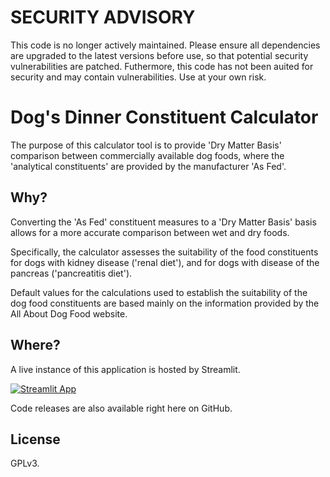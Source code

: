 # SECURITY ADVISORY

This code is no longer actively maintained. Please ensure all dependencies are upgraded to the latest versions before use, so that potential security vulnerabilities are patched.
Futhermore, this code has not been auited for security and may contain vulnerabilities. Use at your own risk.

# Dog's Dinner Constituent Calculator

The purpose of this calculator tool is to provide 'Dry Matter Basis' comparison between commercially available dog foods, where the 'analytical constituents' are provided by the manufacturer 'As Fed'.

## Why?

Converting the 'As Fed' constituent measures to a 'Dry Matter Basis' basis allows for a more accurate comparison between wet and dry foods.

Specifically, the calculator assesses the suitability of the food constituents for dogs with kidney disease ('renal diet'), and for dogs with disease of the pancreas ('pancreatitis diet').

Default values for the calculations used to establish the suitability of the dog food constituents are based mainly on the information provided by the All About Dog Food website.

## Where?

A live instance of this application is hosted by Streamlit.

[![Streamlit App](https://static.streamlit.io/badges/streamlit_badge_black_white.svg)](https://dogs-dinner-constituent-calculator.streamlit.app)

Code releases are also available right here on GitHub.

## License

GPLv3.
